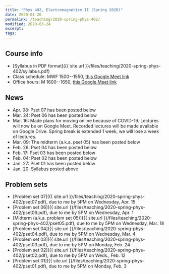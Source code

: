 ```yaml
---
title: "Phys 402, Electromagnetism II (Spring 2020)"
date: 2020-01-20
permalink: /teaching/2020-spring-phys-402/
modified: 2020-03-24
excerpt:
tags:
---
```


## Course info

* [Syllabus in PDF format]({{ site.url }}/files/teaching/2020-spring-phys-402/syllabus.pdf)
* Class schedule:  MWF 1500--1550, [this Google Meet link](https://meet.google.com/fyj-ftym-nad)
* Office hours:  M 1600--1650, [this Google Meet link](https://meet.google.com/hao-buhm-nrg)

## News

* Apr. 08: Pset 07 has been posted below
* Mar. 24: Pset 06 has been posted below
* Mar. 16: Made plans for moving online because of COVID-19. Lectures
  will now be on Google Meet. Recorded lectures will be made available
  on Google Drive. Spring break is extended 1 week, we will lose a
  week of lectures.
* Mar. 09: The midterm (a.k.a. pset 05) has been posted below
* Feb. 26: Pset 04 has been posted below
* Feb. 17: Pset 03 has been posted below
* Feb. 04: Pset 02 has been posted below
* Jan. 27: Pset 01 has been posted below
* Jan. 20: Syllabus posted above

## Problem sets

* [Problem set 07]({{ site.url }}/files/teaching/2020-spring-phys-402/pset07.pdf),
  due to me by 5PM on Wednesday, Apr. 15
* [Problem set 06]({{ site.url }}/files/teaching/2020-spring-phys-402/pset06.pdf),
  due to me by 5PM on Wednesday, Apr. 1
* [Midterm (a.k.a. problem set 05)]({{ site.url }}/files/teaching/2020-spring-phys-402/pset05.pdf),
  due to me by 5PM on Wednesday, Mar. 18
* [Problem set 04]({{ site.url }}/files/teaching/2020-spring-phys-402/pset04.pdf),
  due to me by 5PM on Wednesday, Mar. 4
* [Problem set 03]({{ site.url }}/files/teaching/2020-spring-phys-402/pset03.pdf),
  due to me by 5PM on Monday, Feb. 24
* [Problem set 02]({{ site.url }}/files/teaching/2020-spring-phys-402/pset02.pdf),
  due to me by 5PM on Weds., Feb. 12
* [Problem set 01]({{ site.url }}/files/teaching/2020-spring-phys-402/pset01.pdf),
  due to me by 5PM on Monday, Feb. 3
